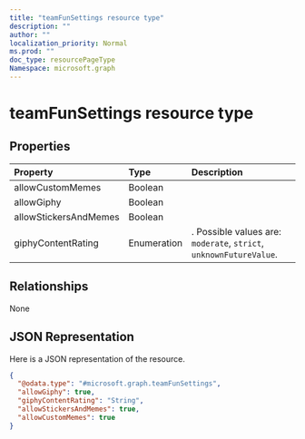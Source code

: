 ```yaml
---
title: "teamFunSettings resource type"
description: ""
author: ""
localization_priority: Normal
ms.prod: ""
doc_type: resourcePageType
Namespace: microsoft.graph
---
```



# teamFunSettings resource type



## Properties
|Property|Type|Description|
|:---|:---|:---|
|allowCustomMemes|Boolean||
|allowGiphy|Boolean||
|allowStickersAndMemes|Boolean||
|giphyContentRating|Enumeration|. Possible values are: `moderate`, `strict`, `unknownFutureValue`.|

## Relationships
None

## JSON Representation
Here is a JSON representation of the resource.
<!-- {
  "blockType": "resource",
  "@odata.type": "microsoft.graph.teamFunSettings"
}
-->
``` json
{
  "@odata.type": "#microsoft.graph.teamFunSettings",
  "allowGiphy": true,
  "giphyContentRating": "String",
  "allowStickersAndMemes": true,
  "allowCustomMemes": true
}
```

